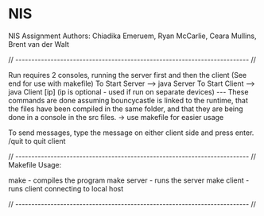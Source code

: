 # NIS
NIS Assignment
Authors:  Chiadika Emeruem, Ryan McCarlie, Ceara Mullins, Brent van der Walt

// ------------------------------------------------------------------------- //

Run requires 2 consoles, running the server first and then the client (See end for use with makefile)
To Start Server --> java Server
To Start Client --> java Client [ip]
(ip is optional - used if run on separate devices)
--- These commands are done assuming bouncycastle is linked to the runtime,
    that the files have been compiled in the same folder,
    and that they are being done in a console in the src files.
    -> use makefile for easier usage

To send messages, type the message on either client side and press enter.
/quit to quit client

// ------------------------------------------------------------------------- //
Makefile Usage:

make
    - compiles the program
make server
    - runs the server
make client
    - runs client connecting to local host

// ------------------------------------------------------------------------- //
